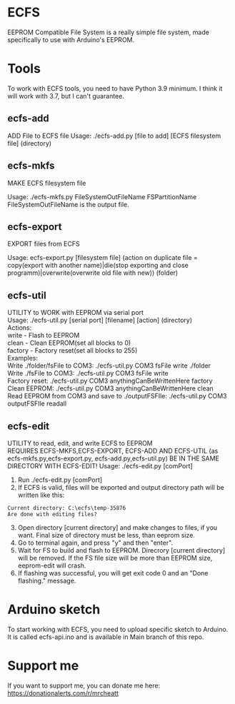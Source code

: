 # ECFS
EEPROM Compatible File System is a really simple file system, made specifically to use with Arduino's EEPROM.
# Tools
To work with ECFS tools, you need to have Python 3.9 minimum. I think it will work with 3.7, but I can't guarantee.
## ecfs-add 
ADD File to ECFS file
Usage: ./ecfs-add.py [file to add] [ECFS filesystem file] (directory)

## ecfs-mkfs
MAKE ECFS filesystem file

Usage: ./ecfs-mkfs.py FileSystemOutFileName FSPartitionName
FileSystemOutFileName is the output file.

## ecfs-export
EXPORT files from ECFS

Usage: ecfs-export.py [filesystem file] (action on duplicate file = copy(export with another name)|die(stop exporting and close programm)|overwrite(overwrite old file with new)) (folder)

## ecfs-util
UTILITY to WORK with EEPROM via serial port<br/>
Usage: ./ecfs-util.py [serial port] [filename] [action] (directory)<br/>
Actions:<br/>write - Flash to EEPROM<br/>clean - Clean EEPROM(set all blocks to 0)<br/>factory - Factory reset(set all blocks to 255)<br/>
Examples:<br/>
Write ./folder/fsFile to COM3: ./ecfs-util.py COM3 fsFile write ./folder<br/>
Write ./fsFile to COM3:  ./ecfs-util.py COM3 fsFile write<br/>
Factory reset: ./ecfs-util.py COM3 anythingCanBeWrittenHere factory<br/>
Clean EEPROM: ./ecfs-util.py COM3 anythingCanBeWrittenHere clean<br/>
Read EEPROM from COM3 and save to ./outputFSFIle: ./ecfs-util.py COM3 outputFSFIle readall<br/>

## ecfs-edit
UTILITY to read, edit, and write ECFS to EEPROM<br/>
REQUIRES ECFS-MKFS,ECFS-EXPORT, ECFS-ADD AND ECFS-UTIL (as ecfs-mkfs.py,ecfs-export.py, ecfs-add.py,ecfs-util.py) BE IN THE SAME DIRECTORY WITH ECFS-EDIT!
Usage: ./ecfs-edit.py [comPort]<br/>

1. Run ./ecfs-edit.py [comPort]
2. If ECFS is valid, files will be exported and output directory path will be written like this:
```
Current directory: C:\ecfs\temp-35876
Are done with editing files?
```
3. Open directory [current directory] and make changes to files, if you want.  Final size of directory must be less, than eeprom size. 
4. Go to terminal again, and press "y" and then "enter".
5. Wait for FS to build and flash to EEPROM. Direcrory [current directory] will be removed. If the FS file size will be more than EEPROM size, eeprom-edit will crash.
6. If flashing was successful, you will get exit code 0 and an "Done flashing." message.

# Arduino sketch

To start working with ECFS, you need to upload specific sketch to Arduino. It is called ecfs-api.ino and is available in Main branch of this repo.
<br/>

# Support me
If you want to support me, you can donate me here: https://donationalerts.com/r/mrcheatt
